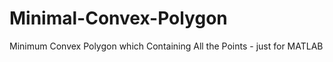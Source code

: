 Minimal-Convex-Polygon
======================

Minimum Convex Polygon which Containing All the Points - just for MATLAB
